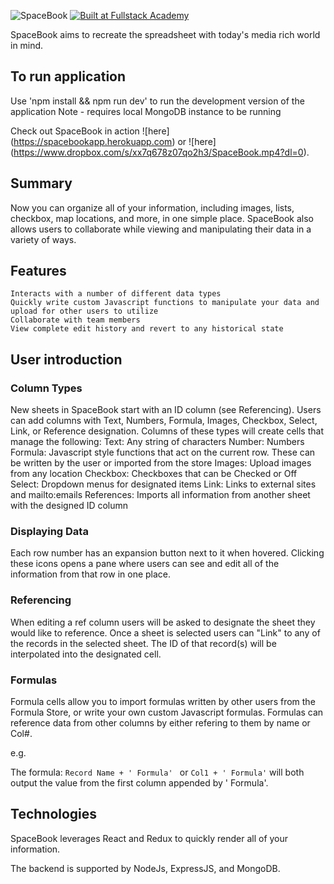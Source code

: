 ![SpaceBook](https://cdn.filestackcontent.com/RtKLuovRQBmEvxbC3JOs)
[![Built at Fullstack Academy](https://img.shields.io/badge/Built%20at-Fullstack%20Academy-red.svg?style=round-square)](http://fullstackacademy.com)

SpaceBook aims to recreate the spreadsheet with today's media rich world in mind.

## To run application

Use 'npm install && npm run dev' to run the development version of the application
Note - requires local MongoDB instance to be running

Check out SpaceBook in action ![here] (https://spacebookapp.herokuapp.com) or ![here] (https://www.dropbox.com/s/xx7q678z07qo2h3/SpaceBook.mp4?dl=0).

## Summary

Now you can organize all of your information, including images, lists, checkbox, map locations, and more, in one simple place. SpaceBook also allows users to collaborate while viewing and manipulating their data in a variety of ways.

## Features

	Interacts with a number of different data types
	Quickly write custom Javascript functions to manipulate your data and upload for other users to utilize
	Collaborate with team members
	View complete edit history and revert to any historical state

## User introduction

### Column Types

New sheets in SpaceBook start with an ID column (see Referencing). Users can add columns with Text, Numbers, Formula, Images, Checkbox, Select, Link, or Reference designation. Columns of these types will create cells that manage the following:
	Text: Any string of characters
	Number: Numbers
	Formula: Javascript style functions that act on the current row. These can be written by the user or imported from the store
	Images: Upload images from any location
	Checkbox: Checkboxes that can be Checked or Off
	Select: Dropdown menus for designated items
	Link: Links to external sites and mailto:emails
	References: Imports all information from another sheet with the designed ID column

### Displaying Data

Each row number has an expansion button next to it when hovered. Clicking these icons opens a pane where users can see and edit all of the information from that row in one place.

### Referencing

When editing a ref column users will be asked to designate the sheet they would like to reference. Once a sheet is selected users can "Link" to any of the records in the selected sheet. The ID of that record(s) will be interpolated into the designated cell.


### Formulas

Formula cells allow you to import formulas written by other users from the Formula Store, or write your own custom Javascript formulas. Formulas can reference data from other columns by either refering to them by name or Col#.

e.g.

The formula: `Record Name + ' Formula' ` or `Col1 + ' Formula'` will both output the value from the first column appended by ' Formula'.


## Technologies

SpaceBook leverages React and Redux to quickly render all of your information.

The backend is supported by NodeJs, ExpressJS, and MongoDB.
